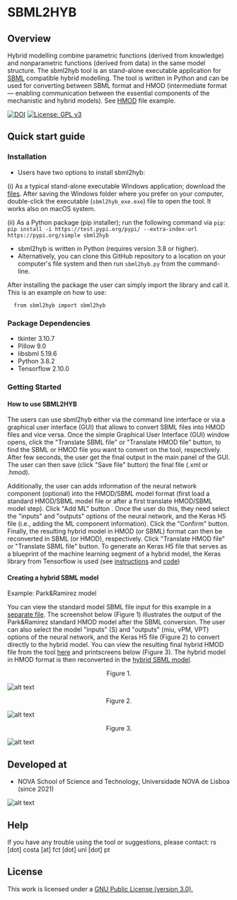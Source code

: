 # SBML2HYB
## Overview
Hybrid modelling combine parametric functions (derived from knowledge) and nonparametric functions (derived from data) in the same model structure.
The sbml2hyb tool is an stand-alone executable application for [SBML](https://synonym.caltech.edu/) compatible hybrid modelling. The tool is written in Python and can be used for converting between SBML format and HMOD (intermediate format — enabling communication between the essential components of the mechanistic and hybrid models). See [HMOD](https://github.com/rs-costa/sbml2hyb/blob/main/models/chassagnole1standard.hmod) file example.

[![DOI](https://zenodo.org/badge/DOI/10.5281/zenodo.7293206.svg)](https://doi.org/10.5281/zenodo.7293206) [![License: GPL v3](https://img.shields.io/badge/License-GPLv3-blue.svg)](https://www.gnu.org/licenses/gpl-3.0)

## Quick start guide
### Installation
- Users have two options to install sbml2hyb:

(i) As a typical stand-alone executable Windows application; download the [files](https://drive.google.com/drive/folders/1yBpSaXts-D1bMXjq8MO6AbJkOjSibOji?usp=share_link). After saving the Windows folder where you prefer on your computer, double-click the executable (`sbml2hyb_exe.exe`) file to open the tool. It works also on macOS system. 

(ii) As a Python package (pip installer); run the following command via `pip`:
`pip install -i https://test.pypi.org/pypi/ --extra-index-url https://pypi.org/simple sbml2hyb`
- sbml2hyb is written in Python (requires version 3.8 or higher).
- Alternatively, you can clone this GitHub repository to a location on your computer's file system and then run `sbml2hyb.py` from the command-line.

After installing the package the user can simply import the library and call it. This is an example on how to use:

      from sbml2hyb import sbml2hyb

### Package Dependencies
- tkinter 3.10.7  
- Pillow 9.0  
- libsbml 5.19.6 
- Python 3.8.2
- Tensorflow 2.10.0

### Getting Started
#### How to use SBML2HYB

The users can use sbml2hyb either via the command line interface or via a graphical user interface (GUI) that allows to convert SBML files into HMOD files and vice versa. 
Once the simple Graphical User Interface (GUI) window opens, click the "Translate SBML file" or "Translate HMOD file" button, to find the SBML or HMOD file you want to convert on the tool, respectively.  After few seconds, the user get the final output in the main panel of the GUI. The user can then save (click "Save file" button) the final file (.xml or .hmod). 

Additionally, the user can adds information of the neural network component (optional) into the HMOD/SBML model format (first load a standard HMOD/SBML model file or after a first translate HMOD/SBML model step).  Click "Add ML" button  . Once the user do this, they need select the "inputs" and "outputs" options of the neural network, and the Keras H5 file (i.e., adding the ML component information). Click the "Confirm" button. Finally, the resulting hybrid model in HMOD (or SBML) format can then be reconverted in SBML (or HMOD), respectively. Click "Translate HMOD file" or "Translate SBML file" button. To generate an Keras H5 file that serves as a blueprint of the machine learning segment of a hybrid model, the Keras library from Tensorflow is used (see [instructions](https://github.com/rs-costa/sbml2hyb/blob/main/models/keras_H5/instructions_createH5.txt) and [code](https://github.com/rs-costa/sbml2hyb/blob/main/models/keras_H5/create_keras_h5.ipynb))


#### Creating a hybrid SBML model

Example: Park&Ramirez model

You can view the standard model SBML file input for this example in a [separate file](https://github.com/rs-costa/sbml2hyb/blob/main/models/parkramstandard.xml). The screenshot below (Figure 1) illustrates the output of the Park&Ramirez standard HMOD model after the SBML conversion. The user can also select the model "inputs" (S) and "outputs" (miu, vPM, VPT) options of the neural network, and the Keras H5 file (Figure 2) to convert directly to the hybrid model. You can view the resulting final hybrid HMOD file from the tool [here](https://github.com/rs-costa/sbml2hyb/blob/main/models/parkramhyb.hmod) and printscreens below (Figure 3). The hybrid model in HMOD format is then reconverted in the [hybrid SBML model](https://github.com/rs-costa/sbml2hyb/blob/main/models/parkramhyb.xml). 

<div align="center"> Figure 1. </div>

![alt text](https://github.com/rs-costa/sbml2hyb/blob/main/img/Figure1.PNG)

<div align="center"> Figure 2. </div>

![alt text](https://github.com/rs-costa/sbml2hyb/blob/main/img/Figure2.PNG)

<div align="center"> Figure 3. </div>

![alt text](https://github.com/rs-costa/sbml2hyb/blob/main/img/Figure_3.png)

## Developed at
- NOVA School of Science and Technology, Universidade NOVA de Lisboa (since 2021)

![alt text](https://github.com/rs-costa/sbml2hyb/blob/main/img/logo_new.png)

## Help
If you have any trouble using the tool or suggestions, please contact:  rs [dot] costa [at] fct [dot] unl [dot] pt

## License
This work is licensed under a <a href="https://www.gnu.org/licenses/gpl-3.0.html"> GNU Public License (version 3.0).</a>
